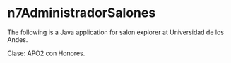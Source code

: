 # n7AdministradorSalones

The following is a Java application for salon explorer at Universidad de los Andes.

Clase: APO2 con Honores.

